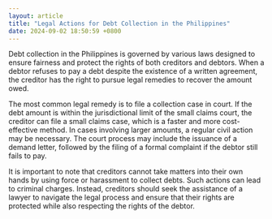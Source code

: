 ```yaml
---
layout: article
title: "Legal Actions for Debt Collection in the Philippines"
date: 2024-09-02 18:50:59 +0800
---
```


<p>Debt collection in the Philippines is governed by various laws designed to ensure fairness and protect the rights of both creditors and debtors. When a debtor refuses to pay a debt despite the existence of a written agreement, the creditor has the right to pursue legal remedies to recover the amount owed.</p><p>The most common legal remedy is to file a collection case in court. If the debt amount is within the jurisdictional limit of the small claims court, the creditor can file a small claims case, which is a faster and more cost-effective method. In cases involving larger amounts, a regular civil action may be necessary. The court process may include the issuance of a demand letter, followed by the filing of a formal complaint if the debtor still fails to pay.</p><p>It is important to note that creditors cannot take matters into their own hands by using force or harassment to collect debts. Such actions can lead to criminal charges. Instead, creditors should seek the assistance of a lawyer to navigate the legal process and ensure that their rights are protected while also respecting the rights of the debtor.</p>